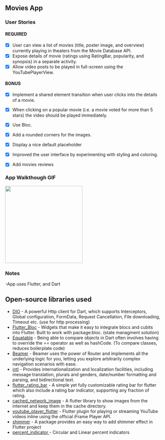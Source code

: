 ## Movies App

### User Stories

#### REQUIRED

- [x] User can view a list of movies (title, poster image, and overview) currently playing in theaters from the Movie Database API.
- [x] Expose details of movie (ratings using RatingBar, popularity, and synopsis) in a separate activity.
- [x] Allow video posts to be played in full-screen using the YouTubePlayerView.

#### BONUS

- [x] Implement a shared element transition when user clicks into the details of a movie.
- [x] When clicking on a popular movie (i.e. a movie voted for more than 5 stars) the video should be played immediately.
- [x] Use Bloc.
- [x] Add a rounded corners for the images.
- [x] Display a nice default placeholder 
- [x] Improved the user interface by experimenting with styling and coloring.
- [x] Add movies reviews


### App Walkthough GIF

<img src="app_walkthrough.gif" width=250><br>

### Notes

-App uses Flutter, and Dart

## Open-source libraries used

* [DIO](https://pub.dev/packages/dio) - A powerful Http client for Dart, which supports Interceptors, Global configuration, FormData, Request Cancellation, File downloading, Timeout etc. (use for http processing)
* [Flutter_Bloc](https://pub.dev/packages/flutter_bloc) - Widgets that make it easy to integrate blocs and cubits into Flutter. Built to work with package:bloc. (state managment solution)
* [Equatable](https://pub.dev/packages/equatable) - Being able to compare objects in Dart often involves having to override the == operator as well as hashCode. (To compare classes, reduces boilerplate code)
* [Beamer](https://pub.dev/packages/beamer) - Beamer uses the power of Router and implements all the underlying logic for you, letting you explore arbitrarily complex navigation scenarios with ease.
* [intl](https://pub.dev/packages/intl) - Provides internationalization and localization facilities, including message translation, plurals and genders, date/number formatting and parsing, and bidirectional text.
* [flutter_rating_bar](https://pub.dev/packages/flutter_rating_bar) - A simple yet fully customizable rating bar for flutter which also include a rating bar indicator, supporting any fraction of rating.
* [cached_network_image](https://pub.dev/packages/cached_network_image) - A flutter library to show images from the internet and keep them in the cache directory.
* [youtube_player_flutter](https://pub.dev/packages/youtube_player_flutter) - Flutter plugin for playing or streaming YouTube videos inline using the official iFrame Player API.
* [shimmer](https://pub.dev/packages/shimmer) - A package provides an easy way to add shimmer effect in Flutter project
* [percent_indicator ](https://pub.dev/packages/percent_indicator) - Circular and Linear percent indicators

